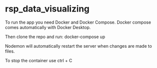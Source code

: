 # rsp_data_visualizing
To run the app you need Docker and Docker Compose. Docker compose comes automatically with Docker Desktop.

Then clone the repo and run: docker-compose up

Nodemon will automatically restart the server when changes are made to files.

To stop the container use ctrl + C
